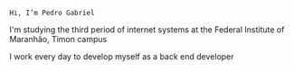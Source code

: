 `Hi, I’m Pedro Gabriel` 

I'm studying the third period of internet systems at the Federal Institute of Maranhão, Timon campus

I work every day to develop myself as a back end developer
